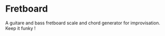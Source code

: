 # Fretboard
A guitare and bass fretboard scale and chord generator for improvisation. Keep it funky !
